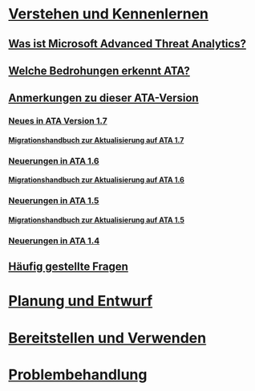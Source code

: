 # [Verstehen und Kennenlernen](what-is-ata.md)
## [Was ist Microsoft Advanced Threat Analytics?](what-is-ata.md)
## [Welche Bedrohungen erkennt ATA?](ata-threats.md)
## [Anmerkungen zu dieser ATA-Version](ata-release-notes.md)
### [Neues in ATA Version 1.7](whats-new-version-1.7.md)
#### [Migrationshandbuch zur Aktualisierung auf ATA 1.7](ata-update-1.7-migration-guide.md)
### [Neuerungen in ATA 1.6](whats-new-version-1.6.md)
#### [Migrationshandbuch zur Aktualisierung auf ATA 1.6](ata-update-1.6-migration-guide.md)
### [Neuerungen in ATA 1.5](whats-new-version-1.5.md)
#### [Migrationshandbuch zur Aktualisierung auf ATA 1.5](ata-update-1.5-migration-guide.md)
### [Neuerungen in ATA 1.4](whats-new-version-1.4.md)
## [Häufig gestellte Fragen](ata-technical-faq.md)
# [Planung und Entwurf](/advanced-threat-analytics/plan-design/ata-capacity-planning)
# [Bereitstellen und Verwenden](/advanced-threat-analytics/deploy-use/install-ata)
# [Problembehandlung](/advanced-threat-analytics/troubleshoot/troubleshooting-ata-using-logs)


<!--HONumber=Aug16_HO5-->


